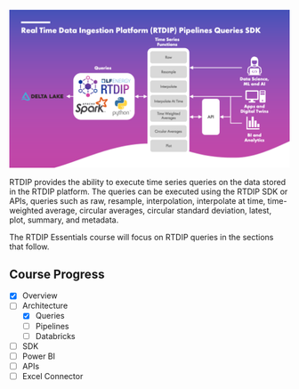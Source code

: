 ![RTDIP Queries](../assets/rtdip_sdk_queries.png)

RTDIP provides the ability to execute time series queries on the data stored in the RTDIP platform. The queries can be executed using the RTDIP SDK or APIs, queries such as raw, resample, interpolation, interpolate at time, time-weighted average, circular averages, circular standard deviation, latest, plot, summary, and metadata.

The RTDIP Essentials course will focus on RTDIP queries in the sections that follow.

## Course Progress

-   [X] Overview
-   [ ] Architecture
    -  [X] Queries
    -  [ ] Pipelines
    -  [ ] Databricks
-   [ ] SDK
-   [ ] Power BI
-   [ ] APIs
-   [ ] Excel Connector
